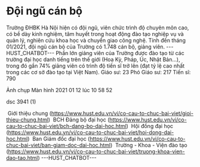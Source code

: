 # Đội ngũ cán bộ
Trường ĐHBK Hà Nội hiện có đội ngũ, viên chức trình độ chuyên môn cao, có bề dày kinh nghiệm, tâm huyết trong hoạt động đào tạo nghiệp vụ và quản lý, nghiên cứu khoa học và chuyển giao công nghệ. Tính đến tháng 01/2021, đội ngũ cán bộ của Trường có 1.748 cán bộ, giảng viên. 
 ---HUST_CHATBOT---
Phần lớn giảng viên của Trường được đào tạo từ các trường đại học danh tiếng trên thế giới (Hoa Kỳ, Pháp, Úc, Nhật Bản…), trong đó gần 74% giảng viên có trình độ tiến sĩ trở lên (đạt tỷ lệ cao nhất trong các cơ sở đào tạo tại Việt Nam). Giáo sư: 23
Phó Giáo sư: 217
Tiến sĩ: 790

Ảnh chụp Màn hình 2021 01 12 lúc 10 58 52
 

dsc 3941 (1)

 Giới thiệu chung (https://www.hust.edu.vn/vi/co-cau-to-chuc-bai-viet/gioi-thieu-chung.html)
 BCH Đảng bộ đại học (https://www.hust.edu.vn/vi/co-cau-to-chuc-bai-viet/bch-dang-bo-dai-hoc.html)
 Hội đồng đại học (https://www.hust.edu.vn/vi/co-cau-to-chuc-bai-viet/hoi-dong-dai-hoc.html)
 Ban Giám đốc đại học (https://www.hust.edu.vn/vi/co-cau-to-chuc-bai-viet/ban-giam-doc-dai-hoc.html)
 Trường - Khoa - Viện đào tạo (https://www.hust.edu.vn/vi/co-cau-to-chuc-bai-viet/truong-khoa-vien-dao-tao.html) 
 ---HUST_CHATBOT---